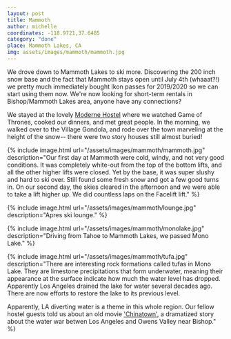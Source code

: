 ```yaml
---
layout: post
title: Mammoth
author: michelle
coordinates: -118.9721,37.6485
category: "done"
place: Mammoth Lakes, CA
img: assets/images/mammoth/mammoth.jpg
---
```


We drove down to Mammoth Lakes to ski more. Discovering the 200 inch snow base and the fact that Mammoth stays open until July 4th (whaaat?!) we pretty much immediately bought Ikon passes for 2019/2020 so we can start using them now. We're now looking for short-term rentals in Bishop/Mammoth Lakes area, anyone have any connections?

We stayed at the lovely [Moderne Hostel](https://holidayhausmotelandhostel.com/) where we watched Game of Thrones, cooked our dinners, and met great people. In the morning, we walked over to the Village Gondola, and rode over the town marveling at the height of the snow-- there were two story houses still almost buried!

{% include image.html url="/assets/images/mammoth/mammoth.jpg" description="Our first  day at Mammoth were cold, windy, and not very good conditions. It was completely white-out from the top of the bottom lifts, and all the other higher lifts were closed. Yet by the base, it was super slushy and hard to ski over. Still found some fresh snow and got a few good turns in. On our second day, the skies cleared in the afternoon and we were able to take a lift higher up. We did countless laps on the Facelift lift." %}

{% include image.html url="/assets/images/mammoth/lounge.jpg" description="Apres ski lounge." %}

{% include image.html url="/assets/images/mammoth/monolake.jpg" description="Driving from Tahoe to Mammoth Lakes, we passed Mono Lake." %}

{% include image.html url="/assets/images/mammoth/tufa.jpg" description="There are interesting rock formations called tufas in Mono Lake. They are limestone precipitations that form underwater, meaning their appearance at the surface indicate how much the water level has dropped. Apparently Los Angeles  drained the lake for water several decades ago. There are now efforts to restore the lake to its previous level.

Apparently, LA diverting water is a theme in this whole region. Our fellow hostel guests told us about an old movie <a href='https://en.wikipedia.org/wiki/Chinatown_(1974_film)'>'Chinatown'</a>, a dramatized story about the water war betwen Los Angeles and Owens Valley near Bishop." %}